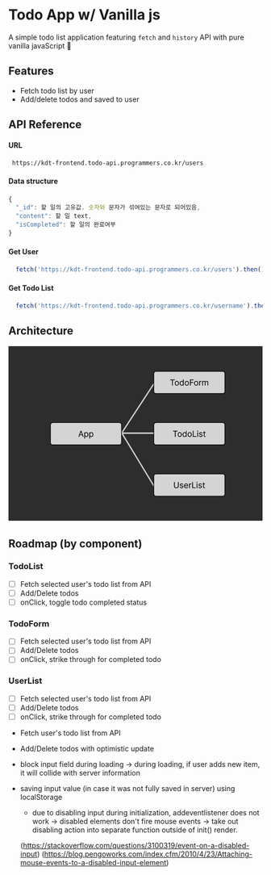 
# Todo App w/ Vanilla js
A simple todo list application featuring `fetch` and `history` API with pure vanilla javaScript 🍦

## Features
- Fetch todo list by user
- Add/delete todos and saved to user

## API Reference
#### URL
```http
 https://kdt-frontend.todo-api.programmers.co.kr/users
```

#### Data structure
```javascript
{
  "_id": 할 일의 고유값. 숫자와 문자가 섞여있는 문자로 되어있음,
  "content": 할 일 text,
  "isCompleted": 할 일의 완료여부
}
```

#### Get User
```javascript
  fetch('https://kdt-frontend.todo-api.programmers.co.kr/users').then()...
```

#### Get Todo List
```javascript
  fetch('https://kdt-frontend.todo-api.programmers.co.kr/username').then()...
```

## Architecture
![App Architecture](/App_Structure.png?raw=true)

## Roadmap (by component)
### TodoList
- [ ]  Fetch selected user's todo list from API
- [ ]  Add/Delete todos
- [ ]  onClick, toggle todo completed status

### TodoForm
- [ ]  Fetch selected user's todo list from API
- [ ]  Add/Delete todos
- [ ]  onClick, strike through for completed todo

### UserList
- [ ]  Fetch selected user's todo list from API
- [ ]  Add/Delete todos
- [ ]  onClick, strike through for completed todo

- Fetch user's todo list from API
- Add/Delete todos with optimistic update
- block input field during loading -> during loading, if user adds new item, it will collide with server information
- saving input value (in case it was not fully saved in server) using localStorage
  - due to disabling input during initialization, addeventlistener does not work -> disabled elements don't fire mouse events
  -> take out disabling action into separate function outside of init() render.
  
  (https://stackoverflow.com/questions/3100319/event-on-a-disabled-input)
  (https://blog.pengoworks.com/index.cfm/2010/4/23/Attaching-mouse-events-to-a-disabled-input-element)